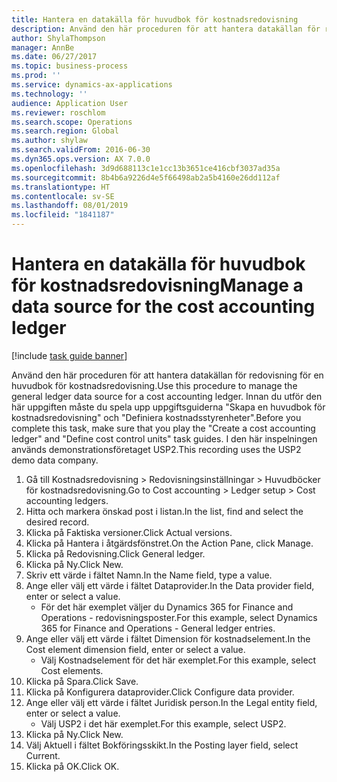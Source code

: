 ```yaml
---
title: Hantera en datakälla för huvudbok för kostnadsredovisning
description: Använd den här proceduren för att hantera datakällan för redovisning för en huvudbok för kostnadsredovisning.
author: ShylaThompson
manager: AnnBe
ms.date: 06/27/2017
ms.topic: business-process
ms.prod: ''
ms.service: dynamics-ax-applications
ms.technology: ''
audience: Application User
ms.reviewer: roschlom
ms.search.scope: Operations
ms.search.region: Global
ms.author: shylaw
ms.search.validFrom: 2016-06-30
ms.dyn365.ops.version: AX 7.0.0
ms.openlocfilehash: 3d9d688113c1e1cc13b3651ce416cbf3037ad35a
ms.sourcegitcommit: 8b4b6a9226d4e5f66498ab2a5b4160e26dd112af
ms.translationtype: HT
ms.contentlocale: sv-SE
ms.lasthandoff: 08/01/2019
ms.locfileid: "1841187"
---
```

# <a name="manage-a-data-source-for-the-cost-accounting-ledger"></a><span data-ttu-id="1915f-103">Hantera en datakälla för huvudbok för kostnadsredovisning</span><span class="sxs-lookup"><span data-stu-id="1915f-103">Manage a data source for the cost accounting ledger</span></span>

[!include [task guide banner](../../includes/task-guide-banner.md)]

<span data-ttu-id="1915f-104">Använd den här proceduren för att hantera datakällan för redovisning för en huvudbok för kostnadsredovisning.</span><span class="sxs-lookup"><span data-stu-id="1915f-104">Use this procedure to manage the general ledger data source for a cost accounting ledger.</span></span> <span data-ttu-id="1915f-105">Innan du utför den här uppgiften måste du spela upp uppgiftsguiderna "Skapa en huvudbok för kostnadsredovisning" och "Definiera kostnadsstyrenheter".</span><span class="sxs-lookup"><span data-stu-id="1915f-105">Before you complete this task, make sure that you play the "Create a cost accounting ledger" and "Define cost control units" task guides.</span></span> <span data-ttu-id="1915f-106">I den här inspelningen används demonstrationsföretaget USP2.</span><span class="sxs-lookup"><span data-stu-id="1915f-106">This recording uses the USP2 demo data company.</span></span>

1. <span data-ttu-id="1915f-107">Gå till Kostnadsredovisning > Redovisningsinställningar > Huvudböcker för kostnadsredovisning.</span><span class="sxs-lookup"><span data-stu-id="1915f-107">Go to Cost accounting > Ledger setup > Cost accounting ledgers.</span></span>
2. <span data-ttu-id="1915f-108">Hitta och markera önskad post i listan.</span><span class="sxs-lookup"><span data-stu-id="1915f-108">In the list, find and select the desired record.</span></span>
3. <span data-ttu-id="1915f-109">Klicka på Faktiska versioner.</span><span class="sxs-lookup"><span data-stu-id="1915f-109">Click Actual versions.</span></span>
4. <span data-ttu-id="1915f-110">Klicka på Hantera i åtgärdsfönstret.</span><span class="sxs-lookup"><span data-stu-id="1915f-110">On the Action Pane, click Manage.</span></span>
5. <span data-ttu-id="1915f-111">Klicka på Redovisning.</span><span class="sxs-lookup"><span data-stu-id="1915f-111">Click General ledger.</span></span>
6. <span data-ttu-id="1915f-112">Klicka på Ny.</span><span class="sxs-lookup"><span data-stu-id="1915f-112">Click New.</span></span>
7. <span data-ttu-id="1915f-113">Skriv ett värde i fältet Namn.</span><span class="sxs-lookup"><span data-stu-id="1915f-113">In the Name field, type a value.</span></span>
8. <span data-ttu-id="1915f-114">Ange eller välj ett värde i fältet Dataprovider.</span><span class="sxs-lookup"><span data-stu-id="1915f-114">In the Data provider field, enter or select a value.</span></span>
    * <span data-ttu-id="1915f-115">För det här exemplet väljer du Dynamics 365 for Finance and Operations - redovisningsposter.</span><span class="sxs-lookup"><span data-stu-id="1915f-115">For this example, select Dynamics 365 for Finance and Operations - General ledger entries.</span></span>  
9. <span data-ttu-id="1915f-116">Ange eller välj ett värde i fältet Dimension för kostnadselement.</span><span class="sxs-lookup"><span data-stu-id="1915f-116">In the Cost element dimension field, enter or select a value.</span></span>
    * <span data-ttu-id="1915f-117">Välj Kostnadselement för det här exemplet.</span><span class="sxs-lookup"><span data-stu-id="1915f-117">For this example, select Cost elements.</span></span>  
10. <span data-ttu-id="1915f-118">Klicka på Spara.</span><span class="sxs-lookup"><span data-stu-id="1915f-118">Click Save.</span></span>
11. <span data-ttu-id="1915f-119">Klicka på Konfigurera dataprovider.</span><span class="sxs-lookup"><span data-stu-id="1915f-119">Click Configure data provider.</span></span>
12. <span data-ttu-id="1915f-120">Ange eller välj ett värde i fältet Juridisk person.</span><span class="sxs-lookup"><span data-stu-id="1915f-120">In the Legal entity field, enter or select a value.</span></span>
    * <span data-ttu-id="1915f-121">Välj USP2 i det här exemplet.</span><span class="sxs-lookup"><span data-stu-id="1915f-121">For this example, select USP2.</span></span>  
13. <span data-ttu-id="1915f-122">Klicka på Ny.</span><span class="sxs-lookup"><span data-stu-id="1915f-122">Click New.</span></span>
14. <span data-ttu-id="1915f-123">Välj Aktuell i fältet Bokföringsskikt.</span><span class="sxs-lookup"><span data-stu-id="1915f-123">In the Posting layer field, select Current.</span></span>
15. <span data-ttu-id="1915f-124">Klicka på OK.</span><span class="sxs-lookup"><span data-stu-id="1915f-124">Click OK.</span></span>

